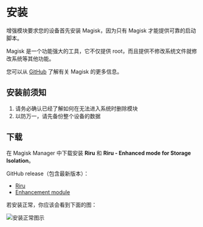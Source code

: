 # 安装

增强模块要求您的设备首先安装 Magisk，因为只有 Magisk 才能提供可靠的启动脚本。

Magisk 是一个功能强大的工具，它不仅提供 root，而且提供不修改系统文件就修改系统等其他功能。

您可以从 [GitHub](https://github.com/topjohnwu/Magisk) 了解有关 Magisk 的更多信息。

## 安装前须知

1. 请务必确认已经了解如何在无法进入系统时删除模块
2. 以防万一，请先备份整个设备的数据

## 下载

在 Magisk Manager 中下载安装 **Riru** 和 **Riru - Enhanced mode for Storage Isolation**。

GitHub release（包含最新版本）：

* [Riru](https://github.com/RikkaApps/Riru/releases)
* [Enhancement module](https://github.com/RikkaApps/StorageRedirect-assets/releases/tag/assets)

若安装正常，你应该会看到下面的图：

<img :src="$withBase('/images/magisk_modules.png')" alt="安装正常图示">